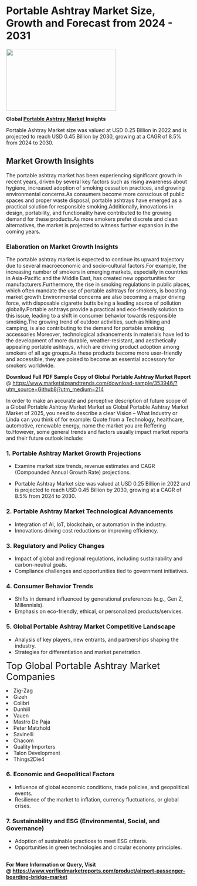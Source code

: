 <H1>Portable Ashtray Market Size, Growth and Forecast from 2024 - 2031</H1><img class="aligncenter size-medium wp-image-584254" src="https://thirdeyenews.in/wp-content/uploads/2024/09/Global-Market-Research-300x168.jpeg" alt="" width="300" height="168" /><p><strong>Global&nbsp;<a href="https://www.marketsizeandtrends.com/download-sample/353946/?utm_source=Github8j?utm_medium=214">Portable Ashtray Market</a> Insights</strong></p><p>Portable Ashtray Market size was valued at USD 0.25 Billion in 2022 and is projected to reach USD 0.45 Billion by 2030, growing at a CAGR of 8.5% from 2024 to 2030.</p><p><h2>Market Growth Insights</h2> The portable ashtray market has been experiencing significant growth in recent years, driven by several key factors such as rising awareness about hygiene, increased adoption of smoking cessation practices, and growing environmental concerns.As consumers become more conscious of public spaces and proper waste disposal, portable ashtrays have emerged as a practical solution for responsible smoking.Additionally, innovations in design, portability, and functionality have contributed to the growing demand for these products.As more smokers prefer discrete and clean alternatives, the market is projected to witness further expansion in the coming years.<h3>Elaboration on Market Growth Insights</h3> The portable ashtray market is expected to continue its upward trajectory due to several macroeconomic and socio-cultural factors.For example, the increasing number of smokers in emerging markets, especially in countries in Asia-Pacific and the Middle East, has created new opportunities for manufacturers.Furthermore, the rise in smoking regulations in public places, which often mandate the use of portable ashtrays for smokers, is boosting market growth.Environmental concerns are also becoming a major driving force, with disposable cigarette butts being a leading source of pollution globally.Portable ashtrays provide a practical and eco-friendly solution to this issue, leading to a shift in consumer behavior towards responsible smoking.The growing trend of outdoor activities, such as hiking and camping, is also contributing to the demand for portable smoking accessories.Moreover, technological advancements in materials have led to the development of more durable, weather-resistant, and aesthetically appealing portable ashtrays, which are driving product adoption among smokers of all age groups.As these products become more user-friendly and accessible, they are poised to become an essential accessory for smokers worldwide.<p><span class=""><strong>Download Full PDF Sample Copy of Global Portable Ashtray Market Report</strong> @ <a href="https://www.marketsizeandtrends.com/download-sample/353946/?utm_source=Github8j?utm_medium=214" target="_blank">https://www.marketsizeandtrends.com/download-sample/353946/?utm_source=Github8j?utm_medium=214</a></span></p><p>In order to make an accurate and perceptive description of future scope of a Global&nbsp;Portable Ashtray Market Market as Global&nbsp;Portable Ashtray Market Market of 2025, you need to describe a clear Vision &ndash; What Industry or Linda can you think of for example: Quote from a Technology, healthcare, automotive, renewable energy, name the market you are Reffering to.However, some general trends and factors usually impact market reports and their future outlook include:</p><h3>1.&nbsp;<strong>Portable Ashtray Market Growth Projections</strong></h3><ul><li>Examine market size trends, revenue estimates and CAGR (Compounded Annual Growth Rate) projections.</li><li><p>Portable Ashtray Market size was valued at USD 0.25 Billion in 2022 and is projected to reach USD 0.45 Billion by 2030, growing at a CAGR of 8.5% from 2024 to 2030.</p></li></ul><h3>2.&nbsp;<strong>Portable Ashtray Market Technological Advancements</strong></h3><ul><li>Integration of AI, IoT, blockchain, or automation in the industry.</li><li>Innovations driving cost reductions or improving efficiency.</li></ul><h3>3.&nbsp;<strong>Regulatory and Policy Changes</strong></h3><ul><li>Impact of global and regional regulations, including sustainability and carbon-neutral goals.</li><li>Compliance challenges and opportunities tied to government initiatives.</li></ul><h3>4.&nbsp;<strong>Consumer Behavior Trends</strong></h3><ul><li>Shifts in demand influenced by generational preferences (e.g., Gen Z, Millennials).</li><li>Emphasis on eco-friendly, ethical, or personalized products/services.</li></ul><h3>5.&nbsp;<strong>Global Portable Ashtray Market Competitive Landscape</strong></h3><ul><li>Analysis of key players, new entrants, and partnerships shaping the industry.</li><li>Strategies for differentiation and market penetration.</li></ul><p data-pm-slice="1 1 []"><span style="color: inherit; font-family: inherit; font-size: 25px;">Top Global Portable Ashtray Market Companies</span></p><div class="" data-test-id=""><p><li>Zig-Zag</li><li> Gizeh</li><li> Colibri</li><li> Dunhill</li><li> Vauen</li><li> Mastro De Paja</li><li> Peter Matzhold</li><li> Savinelli</li><li> Chacom</li><li> Quality Importers</li><li> Talon Development</li><li> Things2Die4</li></p></div><h3>6.&nbsp;<strong>Economic and Geopolitical Factors</strong></h3><ul><li>Influence of global economic conditions, trade policies, and geopolitical events.</li><li>Resilience of the market to inflation, currency fluctuations, or global crises.</li></ul><h3>7.&nbsp;<strong>Sustainability and ESG (Environmental, Social, and Governance)</strong></h3><ul><li>Adoption of sustainable practices to meet ESG criteria.</li><li>Opportunities in green technologies and circular economy principles.</li></ul><h2><strong style="font-size: 14px;">For More Information or Query, Visit @&nbsp;</strong><a style="background-color: #ffffff; font-size: 14px;" href="https://www.marketsizeandtrends.com/report/portable-ashtray-market/" target="_blank">https://www.verifiedmarketreports.com/product/airport-passenger-boarding-bridge-market</a></h2>